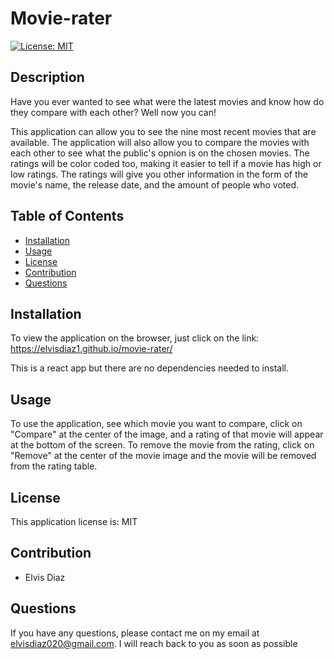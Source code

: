 # Movie-rater

[![License: MIT](https://img.shields.io/badge/License-MIT-blue.svg)](https://opensource.org/licenses/MIT)

## Description

Have you ever wanted to see what were the latest movies and know how do they compare with each other? Well now you can!

This application can allow you to see the nine most recent movies that are available. The application will also allow you to compare the movies with each other to see what the public's opnion is on the chosen movies. The ratings will be color coded too, making it easier to tell if a movie has high or low ratings. The ratings will give you other information in the form of the movie's name, the release date, and the amount of people who voted.

## Table of Contents

- [Installation](#installation)
- [Usage](#usage)
- [License](#license)
- [Contribution](#contribution)
- [Questions](#questions)

## Installation

To view the application on the browser, just click on the link: https://elvisdiaz1.github.io/movie-rater/

This is a react app but there are no dependencies needed to install.

## Usage

To use the application, see which movie you want to compare, click on "Compare" at the center of the image, and a rating of that movie will appear at the bottom of the screen. To remove the movie from the rating, click on "Remove" at the center of the movie image and the movie will be removed from the rating table.

## License

This application license is: MIT

## Contribution

- Elvis Diaz

## Questions

If you have any questions, please contact me on my email at elvisdiaz020@gmail.com. I will reach back to you as soon as possible
